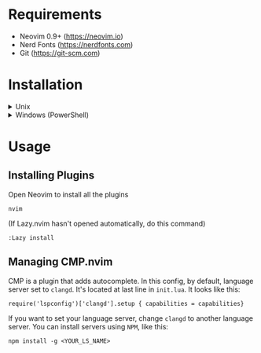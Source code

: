 # Requirements
* Neovim 0.9+ (https://neovim.io)
* Nerd Fonts (https://nerdfonts.com)
* Git (https://git-scm.com)

# Installation
<details>
<summary>Unix</summary>
<br>

Clone this repository using Git:
```
git clone https://github.com/king-of-ducks/nvim.git ~/.config/nvim
```

Remove `README.md` (optionally)
```
cd ~/.config/nvim
rm README.md
```
</details>

<details>
<summary>Windows (PowerShell)</summary>
<br>

`Not made yet, sorry :(`
</details>

# Usage
## Installing Plugins
Open Neovim to install all the plugins
```
nvim
```
(If Lazy.nvim hasn't opened automatically, do this command)
```
:Lazy install
```

## Managing CMP.nvim
CMP is a plugin that adds autocomplete. In this config, by default, language server set to `clangd`. It's located at last line in `init.lua`. It looks like this:
```
require('lspconfig')['clangd'].setup { capabilities = capabilities}
```

If you want to set your language server, change `clangd` to another language server. You can install servers using `NPM`, like this:
```
npm install -g <YOUR_LS_NAME>
```
